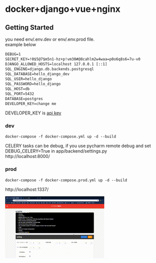 # docker+django+vue+nginx

## Getting Started
you need env/.env.dev or env/.env.prod file.  
example below

```
DEBUG=1
SECRET_KEY=!0$5@7$m5n1-hz+p!vm30#@8cahlm2w4waa=p0o6q8s6=7u-v0
DJANGO_ALLOWED_HOSTS=localhost 127.0.0.1 [::1]
SQL_ENGINE=django.db.backends.postgresql
SQL_DATABASE=hello_django_dev
SQL_USER=hello_django
SQL_PASSWORD=hello_django
SQL_HOST=db
SQL_PORT=5432
DATABASE=postgres
DEVELOPER_KEY=change me
```
DEVELOPER_KEY is [api key](https://cloud.google.com/docs/authentication/api-keys)

### dev 

```
docker-compose -f docker-compose.yml up -d --build
``` 
CELERY tasks can be debug, if you use pycharm remote debug and set DEBUG_CELERY=True in app/backend/settings.py  
http://localhost:8000/
### prod 
```
docker-compose -f docker-compose.prod.yml up -d --build
``` 


http://localhost:1337/ 

![title](画面収録.gif)